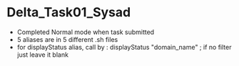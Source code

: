 # Delta_Task01_Sysad
* Completed Normal mode when task submitted
* 5 aliases are in 5 different .sh files
* for displayStatus alias, call by : displayStatus "domain_name" ;
                                      if no filter just leave it blank
